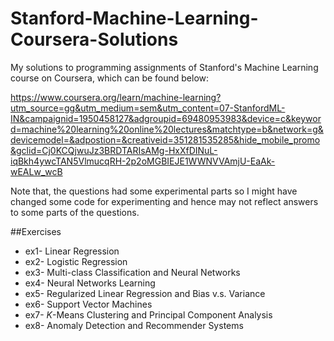 # Stanford-Machine-Learning-Coursera-Solutions

My solutions to programming assignments of Stanford's Machine Learning course on Coursera, which can be found below:

https://www.coursera.org/learn/machine-learning?utm_source=gg&utm_medium=sem&utm_content=07-StanfordML-IN&campaignid=1950458127&adgroupid=69480953983&device=c&keyword=machine%20learning%20online%20lectures&matchtype=b&network=g&devicemodel=&adpostion=&creativeid=351281535285&hide_mobile_promo&gclid=Cj0KCQjwuJz3BRDTARIsAMg-HxXfDINuL-iqBkh4ywcTAN5VlmucqRH-2p2oMGBIEJE1WWNVVAmjU-EaAk-wEALw_wcB

Note that, the questions had some experimental parts so I might have changed some code for experimenting and hence may not reflect answers to some parts of the questions.

##Exercises

- ex1- Linear Regression
- ex2- Logistic Regression
- ex3- Multi-class Classification and Neural Networks
- ex4- Neural Networks Learning
- ex5- Regularized Linear Regression and Bias v.s. Variance
- ex6- Support Vector Machines
- ex7- *K*-Means Clustering and Principal Component Analysis
- ex8- Anomaly Detection and Recommender Systems
